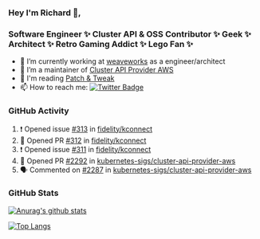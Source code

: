 ### Hey I'm Richard 👋, 

<h3 align="left">Software Engineer ✨ Cluster API & OSS Contributor ✨ Geek ✨ Architect ✨ Retro Gaming Addict ✨ Lego Fan ✨</h3>

- 🔭 I’m currently working at [weaveworks](https://github.com/weaveworks) as a engineer/architect
- 👯 I’m a maintainer of [Cluster API Provider AWS](https://github.com/kubernetes-sigs/cluster-api-provider-aws)
- 💬 I'm reading [Patch & Tweak](https://bjooks.com/products/patch-tweak-exploring-modular-synthesis)
- 📫 How to reach me: [![Twitter Badge](https://img.shields.io/badge/-@fruit_case-00acee?style=flat&logo=Twitter&logoColor=white)](https://twitter.com/intent/follow?screen_name=fruit_case "Follow on Twitter")

### GitHub Activity 

<!--START_SECTION:activity-->
1. ❗️ Opened issue [#313](https://github.com/fidelity/kconnect/issues/313) in [fidelity/kconnect](https://github.com/fidelity/kconnect)
2. 💪 Opened PR [#312](https://github.com/fidelity/kconnect/pull/312) in [fidelity/kconnect](https://github.com/fidelity/kconnect)
3. ❗️ Opened issue [#311](https://github.com/fidelity/kconnect/issues/311) in [fidelity/kconnect](https://github.com/fidelity/kconnect)
4. 💪 Opened PR [#2292](https://github.com/kubernetes-sigs/cluster-api-provider-aws/pull/2292) in [kubernetes-sigs/cluster-api-provider-aws](https://github.com/kubernetes-sigs/cluster-api-provider-aws)
5. 🗣 Commented on [#2287](https://github.com/kubernetes-sigs/cluster-api-provider-aws/issues/2287) in [kubernetes-sigs/cluster-api-provider-aws](https://github.com/kubernetes-sigs/cluster-api-provider-aws)
<!--END_SECTION:activity-->

### GitHub Stats

[![Anurag's github stats](https://github-readme-stats.vercel.app/api?username=richardcase&count_private=true&show_icons=true)](https://github.com/anuraghazra/github-readme-stats)

[![Top Langs](https://github-readme-stats.vercel.app/api/top-langs/?username=richardcase&hide=html&layout=compact)](https://github.com/anuraghazra/github-readme-stats)
